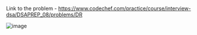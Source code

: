 Link to the problem - https://www.codechef.com/practice/course/interview-dsa/DSAPREP_08/problems/DR

![image](https://github.com/Haleshot/Competitive-Programming/assets/57552973/5508c231-57b3-4888-a7cc-524dad463fe6)
